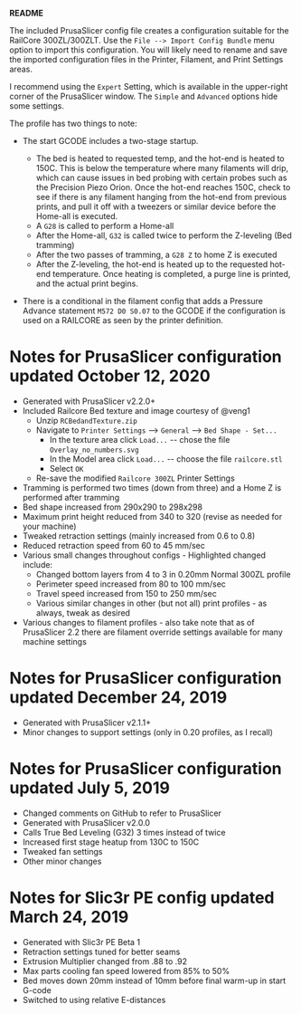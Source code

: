 **README**

The included PrusaSlicer config file creates a configuration suitable for the RailCore 300ZL/300ZLT.  Use the `File --> Import Config Bundle` menu option to import this configuration.  You will likely need to rename and save the imported configuration files in the Printer, Filament, and Print Settings areas.

I recommend using the `Expert` Setting, which is available in the upper-right corner of the PrusaSlicer window.  The `Simple` and `Advanced` options hide some settings.  

The profile has two things to note:

- The start GCODE includes a two-stage startup.  

  - The bed is heated to requested temp, and the hot-end is heated to 150C.  This is below the temperature where many filaments will drip, which can cause issues in bed probing with certain probes such as the Precision Piezo Orion. Once the hot-end reaches 150C, check to see if there is any filament hanging from the hot-end from previous prints, and pull it off with a tweezers or similar device before the Home-all is executed.
  - A `G28` is called to perform a Home-all
  - After the Home-all, `G32` is called twice to perform the Z-leveling (Bed tramming)
  - After the two passes of tramming, a `G28 Z` to home Z is executed
  - After the Z-leveling, the hot-end is heated up to the requested hot-end temperature.  Once heating is completed, a purge line is printed, and the actual print begins.

- There is a conditional in the filament config that adds a Pressure Advance statement `M572 D0 S0.07` to the GCODE if the configuration is used on a RAILCORE as seen by the printer definition.

# Notes for PrusaSlicer configuration updated October 12, 2020

* Generated with PrusaSlicer v2.2.0+
* Included Railcore Bed texture and image courtesy of @veng1
  * Unzip `RCBedandTexture.zip`
  * Navigate to `Printer Settings` --> `General` --> `Bed Shape - Set...`
    * In the texture area click `Load...` -- chose the file `Overlay_no_numbers.svg`
    * In the Model area click `Load...` -- choose the file `railcore.stl`
    * Select `OK`
  * Re-save the modified `Railcore 300ZL` Printer Settings
* Tramming is performed two times (down from three) and a Home Z is performed after tramming
* Bed shape increased from 290x290 to 298x298
* Maximum print height reduced from 340 to 320 (revise as needed for your machine)
* Tweaked retraction settings (mainly increased from 0.6 to 0.8)
* Reduced retraction speed from 60 to 45 mm/sec
* Various small changes throughout configs - Highlighted changed include:
  * Changed bottom layers from 4 to 3 in 0.20mm Normal 300ZL profile
  * Perimeter speed increased from 80 to 100 mm/sec
  * Travel speed increased from 150 to 250 mm/sec
  * Various similar changes in other (but not all) print profiles - as always, tweak as desired
* Various changes to filament profiles - also take note that as of PrusaSlicer 2.2 there are filament override settings available for many machine settings

# Notes for PrusaSlicer configuration updated December 24, 2019

* Generated with PrusaSlicer v2.1.1+
* Minor changes to support settings (only in 0.20 profiles, as I recall)


# Notes for PrusaSlicer configuration updated July 5, 2019

* Changed comments on GitHub to refer to PrusaSlicer
* Generated with PrusaSlicer v2.0.0
* Calls True Bed Leveling (G32) 3 times instead of twice
* Increased first stage heatup from 130C to 150C
* Tweaked fan settings
* Other minor changes


# Notes for Slic3r PE config updated March 24, 2019

* Generated with Slic3r PE Beta 1
* Retraction settings tuned for better seams
* Extrusion Multiplier changed from .88 to .92
* Max parts cooling fan speed lowered from 85% to 50%
* Bed moves down 20mm instead of 10mm before final warm-up in start G-code
* Switched to using relative E-distances
